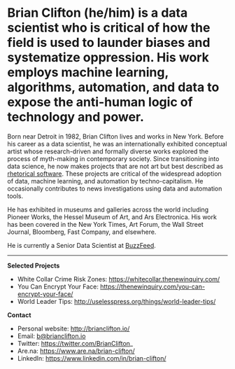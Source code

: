# Brian Clifton (he/him) is a data scientist who is critical of how the field is used to launder biases and systematize oppression. His work employs machine learning, algorithms, automation, and data to expose the anti-human logic of technology and power.

Born near Detroit in 1982, Brian Clifton lives and works in New York. Before his career as a data scientist, he was an internationally exhibited conceptual artist whose research-driven and formally diverse works explored the process of myth-making in contemporary society. Since transitioning into data science, he now makes projects that are not art but best described as [rhetorical software](https://thenewinquiry.com/dark-inquiry/). These projects are critical of the widespread adoption of data, machine learning, and automation by techno-capitalism. He occasionally contributes to news investigations using data and automation tools.

He has exhibited in museums and galleries across the world including Pioneer Works, the Hessel Museum of Art, and Ars Electronica. His work has been covered in the New York Times, Art Forum, the Wall Street Journal, Bloomberg, Fast Company, and elsewhere.

He is currently a Senior Data Scientist at [BuzzFeed](https://github.com/buzzfeed).

---

**Selected Projects**

- White Collar Crime Risk Zones: https://whitecollar.thenewinquiry.com/
- You Can Encrypt Your Face: https://thenewinquiry.com/you-can-encrypt-your-face/
- World Leader Tips: http://uselesspress.org/things/world-leader-tips/

**Contact**

- Personal website: http://brianclifton.io/
- Email: b@brianclifton.io
- Twitter: https://twitter.com/BrianClifton_
- Are.na: https://www.are.na/brian-clifton/
- LinkedIn: https://www.linkedin.com/in/brian-clifton/
